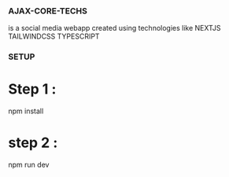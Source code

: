 ### AJAX-CORE-TECHS ###
is a social media webapp created using technologies like 
NEXTJS
TAILWINDCSS
TYPESCRIPT

### SETUP ###
# Step 1 :

npm install

# step 2 :

npm run dev